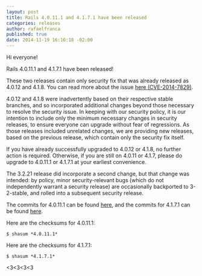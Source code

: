 ```yaml
---
layout: post
title: Rails 4.0.11.1 and 4.1.7.1 have been released
categories: releases
author: rafaelfranca
published: true
date: 2014-11-19 16:16:18 -02:00
---
```

Hi everyone!

Rails 4.0.11.1 and 4.1.7.1 have been released!

These two releases contain only security fix that was already released as 4.0.12 and 4.1.8.
You can read more about the issue [here (CVE-2014-7829)](https://groups.google.com/forum/#!topic/rubyonrails-security/rMTQy4oRCGk).

4.0.12 and 4.1.8 were inadvertently based on their respective stable branches, and so incorporated
additional changes beyond those necessary to resolve the security issue. In keeping with our security
policy, it is our intention to include only the minimum necessary changes in security releases, to
ensure everyone can upgrade without fear of regressions. As those releases included unrelated changes,
we are providing new releases, based on the previous release, which contain only the security fix
itself.

If you have already successfully upgraded to 4.0.12 or 4.1.8, no further action is required.
Otherwise, if you are still on 4.0.11 or 4.1.7, please do upgrade to 4.0.11.1 or 4.1.7.1 at your
earliest convenience.

The 3.2.21 release did incorporate a second change, but that change was intended: by policy, minor
security-relevant bugs (which do not independently warrant a security release) are occasionally
backported to 3-2-stable, and rolled into a subsequent security release.

The commits for 4.0.11.1 can be found [here](https://github.com/rails/rails/compare/v4.0.11...v4.0.11.1),
and the commits for 4.1.7.1 can be found [here](https://github.com/rails/rails/compare/v4.1.7...v4.1.7.1).

Here are the checksums for 4.0.11.1:

```
$ shasum *4.0.11.1*
```

Here are the checksums for 4.1.7.1:

```
$ shasum *4.1.7.1*
```

<3<3<3<3
